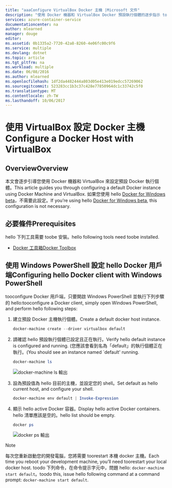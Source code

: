 ```yaml
---
title: "aaaConfigure VirtualBox Docker 主機 |Microsoft 文件"
description: "使用 Docker 機器和 VirtualBox Docker 預設執行個體的逐步指示 tooconfigure"
services: azure-container-service
documentationcenter: na
author: mlearned
manager: douge
editor: 
ms.assetid: 0b1335a2-7720-42a8-8260-4e06fc00c9f6
ms.service: multiple
ms.devlang: dotnet
ms.topic: article
ms.tgt_pltfrm: na
ms.workload: multiple
ms.date: 06/08/2016
ms.author: mlearned
ms.openlocfilehash: 1df2da4482444a803d05e413e019edcc57269062
ms.sourcegitcommit: 523283cc1b3c37c428e77850964dc1c33742c5f0
ms.translationtype: MT
ms.contentlocale: zh-TW
ms.lasthandoff: 10/06/2017
---
```

# <a name="configure-a-docker-host-with-virtualbox"></a><span data-ttu-id="0f719-103">使用 VirtualBox 設定 Docker 主機</span><span class="sxs-lookup"><span data-stu-id="0f719-103">Configure a Docker Host with VirtualBox</span></span>
## <a name="overview"></a><span data-ttu-id="0f719-104">Overview</span><span class="sxs-lookup"><span data-stu-id="0f719-104">Overview</span></span>
<span data-ttu-id="0f719-105">本文會逐步引導您使用 Docker 機器和 VirtualBox 來設定預設 Docker 執行個體。</span><span class="sxs-lookup"><span data-stu-id="0f719-105">This article guides you through configuring a default Docker instance using Docker Machine and VirtualBox.</span></span> <span data-ttu-id="0f719-106">如果您使用 hello [Docker for Windows beta](http://beta.docker.com/)，不需要此設定。</span><span class="sxs-lookup"><span data-stu-id="0f719-106">If you’re using hello [Docker for Windows beta](http://beta.docker.com/), this configuration is not necessary.</span></span>

## <a name="prerequisites"></a><span data-ttu-id="0f719-107">必要條件</span><span class="sxs-lookup"><span data-stu-id="0f719-107">Prerequisites</span></span>
<span data-ttu-id="0f719-108">hello 下列工具需要 toobe 安裝。</span><span class="sxs-lookup"><span data-stu-id="0f719-108">hello following tools need toobe installed.</span></span>

* [<span data-ttu-id="0f719-109">Docker 工具箱</span><span class="sxs-lookup"><span data-stu-id="0f719-109">Docker Toolbox</span></span>](https://www.docker.com/products/overview#/docker_toolbox)

## <a name="configuring-hello-docker-client-with-windows-powershell"></a><span data-ttu-id="0f719-110">使用 Windows PowerShell 設定 hello Docker 用戶端</span><span class="sxs-lookup"><span data-stu-id="0f719-110">Configuring hello Docker client with Windows PowerShell</span></span>
<span data-ttu-id="0f719-111">tooconfigure Docker 用戶端，只要開啟 Windows PowerShell 並執行下列步驟的 hello:</span><span class="sxs-lookup"><span data-stu-id="0f719-111">tooconfigure a Docker client, simply open Windows PowerShell, and perform hello following steps:</span></span>

1. <span data-ttu-id="0f719-112">建立預設 Docker 主機執行個體。</span><span class="sxs-lookup"><span data-stu-id="0f719-112">Create a default docker host instance.</span></span>
   
    ```PowerShell
    docker-machine create --driver virtualbox default
    ```
2. <span data-ttu-id="0f719-113">請確認 hello 預設執行個體已設定且正在執行。</span><span class="sxs-lookup"><span data-stu-id="0f719-113">Verify hello default instance is configured and running.</span></span> <span data-ttu-id="0f719-114">(您應該會看到名為「default」的執行個體正在執行。</span><span class="sxs-lookup"><span data-stu-id="0f719-114">(You should see an instance named \`default' running.</span></span>
   
    ```PowerShell
    docker-machine ls 
    ```
   
    ![docker-machine ls 輸出][0]
3. <span data-ttu-id="0f719-116">設為預設值為 hello 目前的主機，並設定您的 shell。</span><span class="sxs-lookup"><span data-stu-id="0f719-116">Set default as hello current host, and configure your shell.</span></span>
   
    ```PowerShell
    docker-machine env default | Invoke-Expression
    ```
4. <span data-ttu-id="0f719-117">顯示 hello active Docker 容器。</span><span class="sxs-lookup"><span data-stu-id="0f719-117">Display hello active Docker containers.</span></span> <span data-ttu-id="0f719-118">hello 清單應該是空的。</span><span class="sxs-lookup"><span data-stu-id="0f719-118">hello list should be empty.</span></span>
   
    ```PowerShell
    docker ps
    ```
   
    ![docker ps 輸出][1]

> [!NOTE]
> <span data-ttu-id="0f719-120">每次您重新啟動您的開發電腦，您將需要 toorestart 本機 docker 主機。</span><span class="sxs-lookup"><span data-stu-id="0f719-120">Each time you reboot your development machine, you’ll need toorestart your local docker host.</span></span>
> <span data-ttu-id="0f719-121">toodo 下列命令，在命令提示字元中，問題 hello: `docker-machine start default`。</span><span class="sxs-lookup"><span data-stu-id="0f719-121">toodo this, issue hello following command at a command prompt: `docker-machine start default`.</span></span>
> 
> 

[0]: ./media/vs-azure-tools-docker-setup/docker-machine-ls.png
[1]: ./media/vs-azure-tools-docker-setup/docker-ps.png
